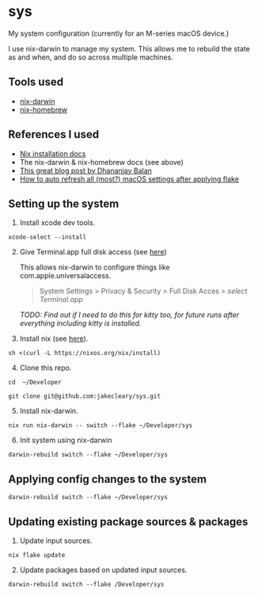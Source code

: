 # sys

My system configuration (currently for an M-series macOS device.)

I use nix-darwin to manage my system. This allows me to rebuild the state as and when, and do so across multiple machines.

## Tools used

- [nix-darwin](https://github.com/LnL7/nix-darwin)
- [nix-homebrew](https://github.com/zhaofengli/nix-homebrew)

## References I used

- [Nix installation docs](https://nixos.org/download/#nix-install-macos)
- The nix-darwin & nix-homebrew docs (see above)
- [This great blog post by Dhananjay Balan](https://blog.dbalan.in/blog/2024/03/25/boostrap-a-macos-machine-with-nix/index.html)
- [How to auto refresh all (most?) macOS settings after applying flake](https://medium.com/@zmre/nix-darwin-quick-tip-activate-your-preferences-f69942a93236)

## Setting up the system

1. Install xcode dev tools.
```
xcode-select --install
```

2. Give Terminal.app full disk access (see [here](https://github.com/LnL7/nix-darwin/issues/1049#issuecomment-2323505111))

    This allows nix-darwin to configure things like com.apple.universalaccess.

    > System Settings > Privacy & Security > Full Disk Acces > *select Terminal.app*

    _TODO: Find out if I need to do this for kitty too, for future runs after everything including kitty is installed._

3. Install nix (see [here](https://nixos.org/download/#nix-install-macos)).
```
sh <(curl -L https://nixos.org/nix/install)
```

4. Clone this repo.
```
cd  ~/Developer
```
```
git clone git@github.com:jakecleary/sys.git
```

5. Install nix-darwin.
```
nix run nix-darwin -- switch --flake ~/Developer/sys
```

6. Init system using nix-darwin
```
darwin-rebuild switch --flake ~/Developer/sys
```

## Applying config changes to the system

```
darwin-rebuild switch --flake ~/Developer/sys
```

## Updating existing package sources & packages

1. Update input sources.
```
nix flake update
```

2. Update packages based on updated input sources.
```
darwin-rebuild switch --flake /Developer/sys
```